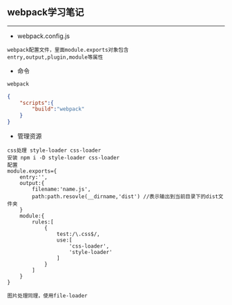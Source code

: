 ## webpack学习笔记

-------------

- webpack.config.js
```text
webpack配置文件，里面module.exports对象包含
entry,output,plugin,module等属性
```
- 命令
```bash
webpack
```
```json
{
    "scripts":{
        "build":"webpack"
    }
}
```
- 管理资源
```text
css处理 style-loader css-loader
安装 npm i -D style-loader css-loader
配置 
module.exports={
    entry:'',
    output:{
        filename:'name.js',
        path:path.resovle(__dirname,'dist') //表示输出到当前目录下的dist文件夹
    }
    module:{
        rules:[
            {
                test:/\.css$/,
                use:[
                    'css-loader',
                    'style-loader'
                ]
            }
        ]
    }
}

图片处理同理，使用file-loader
```